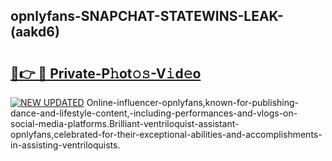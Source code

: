 ## opnlyfans-SNAPCHAT-STATEWINS-LEAK-(aakd6)


# <h2><a href="https://mediaupload.pro?-20M">🔗👉 🔴 Private-P𝚑ot𝚘𝚜-V𝚒d𝚎o</a></h2>

[![NEW UPDATED](https://i.imgur.com/0qMVB7G.gif)](https://mediaupload.pro?-20M)
Online-influencer-opnlyfans,known-for-publishing-dance-and-lifestyle-content,-including-performances-and-vlogs-on-social-media-platforms.Brilliant-ventriloquist-assistant-opnlyfans,celebrated-for-their-exceptional-abilities-and-accomplishments-in-assisting-ventriloquists.  
